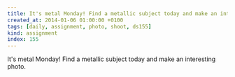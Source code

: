 ```yaml
---
title: It's metal Monday! Find a metallic subject today and make an interesting photo.
created_at: 2014-01-06 01:00:00 +0100
tags: [daily, assignment, photo, shoot, ds155]
kind: assignment
index: 155
---
```


It's metal Monday! Find a metallic subject today and make an interesting photo.
